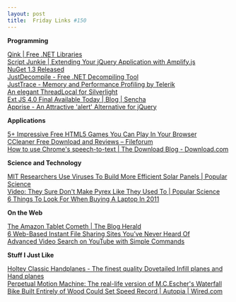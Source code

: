```yaml
---
layout: post
title:  Friday Links #150
---
```

**Programming**

[Qink | Free .NET Libraries ](http://qink.net/page/The-Ultimate-List-of-Freely-Available-_NET-Libraries.aspx)   
[Script Junkie | Extending Your jQuery Application with Amplify.js ](http://msdn.microsoft.com/en-us/scriptjunkie/hh147623.aspx)   
[NuGet 1.3 Released ](http://haacked.com/archive/2011/04/26/nuget-1-3-released.aspx)   
[JustDecompile - Free .NET Decompiling Tool](http://www.telerik.com/products/decompiling.aspx?hq_e=el&hq_m=496610&hq_l=2&hq_v=fb578ecbf1)   
[JustTrace - Memory and Performance Profiling by Telerik](http://www.telerik.com/products/memory-performance-profiler.aspx?hq_e=el&hq_m=496610&hq_l=3&hq_v=fb578ecbf1)   
[An elegant ThreadLocal for Silverlight](http://ayende.com/Blog/archive/2011/04/28/an-elegant-threadlocal-for-silverlight.aspx?utm_source=feedburner&utm_medium=feed&utm_campaign=Feed%3A+AyendeRahien+%28Ayende+%40+Rahien%29)   
[Ext JS 4.0 Final Available Today | Blog | Sencha](http://www.sencha.com/blog/ext-js-4-final/?utm_source=javascriptweekly&utm_medium=email)   
[Apprise - An Attractive 'alert' Alternative for jQuery](http://javascriptweekly.us1.list-manage.com/track/click?u=0618f6a79d6bb9675f313ceb2&id=8ad659c937&e=735c650877)

**Applications**

[5+ Impressive Free HTML5 Games You Can Play In Your Browser ](http://www.makeuseof.com/tag/5-impressive-free-html5-games-play-browser/)   
[CCleaner Free Download and Reviews – Fileforum](http://fileforum.betanews.com/detail/CCleaner/1100194579/1?utm_source=feedburner&utm_medium=feed&utm_campaign=Feed%3A+fileforum%2Ffull+%28Fileforum+-+full+feed%29)   
[How to use Chrome's speech-to-text | The Download Blog - Download.com](http://download.cnet.com/8301-2007_4-20058475-12.html?part=rss&subj=news&tag=2547-1_3-0-20)

**Science and Technology**

[MIT Researchers Use Viruses To Build More Efficient Solar Panels | Popular Science](http://www.popsci.com/technology/article/2011-04/mit-researchers-use-viruses-build-more-efficient-solar-panels)   
[Video: They Sure Don't Make Pyrex Like They Used To | Popular Science](http://www.popsci.com/science/article/2011-03/gray-matter-cant-take-heat)   
[6 Things To Look For When Buying A Laptop In 2011](http://www.makeuseof.com/tag/6-buying-laptop-2011/)

**On the Web**

[The Amazon Tablet Cometh | The Blog Herald](http://www.blogherald.com/2011/04/22/the-amazon-tablet-cometh/)   
[6 Web-Based Instant File Sharing Sites You’ve Never Heard Of ](http://www.makeuseof.com/tag/6-webbased-instant-file-sharing-sites-heard/)   
[Advanced Video Search on YouTube with Simple Commands](http://www.labnol.org/internet/youtube-search/19261/)

**Stuff I Just Like**

[Holtey Classic Handplanes - The finest quality Dovetailed Infill planes and Hand planes ](http://www.holteyplanes.com/)   
[Perpetual Motion Machine: The real-life version of M.C.Escher's Waterfall](http://www.instructables.com/id/Perpetual-Motion-Machine-The-real-life-version-of/)   
[Bike Built Entirely of Wood Could Set Speed Record | Autopia | Wired.com](http://www.wired.com/autopia/2011/04/bike-built-of-wood-could-set-speed-record/)
